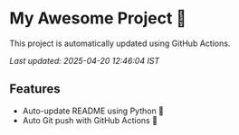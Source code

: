 # My Awesome Project 🚀

This project is automatically updated using GitHub Actions.

_Last updated: 2025-04-20 12:46:04 IST_

## Features
- Auto-update README using Python 🐍
- Auto Git push with GitHub Actions 🤖
